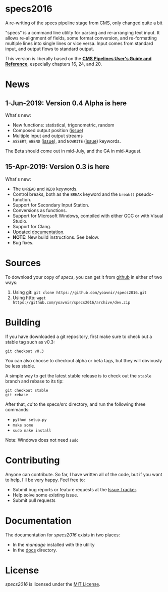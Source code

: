 # specs2016
A re-writing of the specs pipeline stage from CMS, only changed quite a bit

"specs" is a command line utility for parsing and re-arranging text
input. It allows re-alignment of fields, some format conversion, and
re-formatting multiple lines into single lines or vice versa. Input
comes from standard input, and output flows to standard output.

This version is liberally based on the [**CMS Pipelines User's Guide and Reference**](https://publib.boulder.ibm.com/epubs/pdf/hcsj0c30.pdf), especially chapters 16, 24, and 20.

News
====
1-Jun-2019: Version 0.4 Alpha is here
-------------------------------------
What's new:
* New functions: statistical, trigonometric, random
* Composed output position ([issue](https://github.com/yoavnir/specs2016/issues/47))
* Multiple input and output streams
* `ASSERT`, `ABEND` ([issue](https://github.com/yoavnir/specs2016/issues/78)), and `NOWRITE` ([issue](https://github.com/yoavnir/specs2016/issues/80)) keywords.

The Beta should come out in mid-July, and the GA in mid-August.


15-Apr-2019: Version 0.3 is here
--------------------------------
What's new:
* The `UNREAD` and `REDO` keywords.
* Control breaks, both as the `BREAK` keyword and the `break()` pseudo-function.
* Support for Secondary Input Station.
* Conversions as functions.
* Support for Microsoft Windows, compiled with either GCC or with Visual Studio.
* Support for Clang.
* Updated [documentation](specs/docs/TOC.md).
* **NOTE**: New build instructions.  See below.
* Bug fixes.

Sources
=======
To download your copy of *specs*, you can get it from [github](https://github.com/yoavnir/specs2016) in either of two ways:
1. Using git: `git clone https://github.com/yoavnir/specs2016.git`
2. Using http: `wget https://github.com/yoavnir/specs2016/archive/dev.zip`

Building
========
If you have downloaded a git repository, first make sure to check out a stable tag such as v0.3:
```
git checkout v0.3
```
You can also choose to checkout alpha or beta tags, but they will obviously be less stable.

A simple way to get the latest stable release is to check out the `stable` branch and rebase to its tip:
```
git checkout stable
git rebase
```

After that, _cd_ to the specs/src directory, and run the following three commands:
* `python setup.py`
* `make some`
* `sudo make install`

Note: Windows does not need `sudo`

Contributing
============
Anyone can contribute. So far, I have written all of the code, but if you want to help, I'll be very happy. Feel free to:
* Submit bug reports or feature requests at the [Issue Tracker](https://github.com/yoavnir/specs2016/issues).
* Help solve some existing issue.
* Submit pull requests

Documentation
=============
The documentation for *specs2016* exists in two places:
* In the *manpage* installed with the utility
* In the [docs](specs/docs/TOC.md) directory.

License
=======
*specs2016* is licensed under the [MIT License](https://github.com/yoavnir/specs2016/blob/dev/LICENSE).
